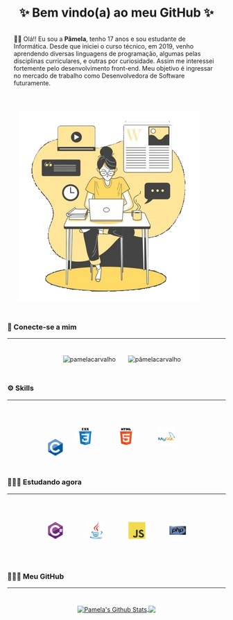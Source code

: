 <h1 align = "center">✨ Bem vindo(a) ao meu GitHub ✨</h1>
<div display="flex">
    <p style="padding: 15px; ">👋🏼 Olá!! Eu sou a <strong>Pâmela</strong>, tenho 17 anos e sou estudante de Informática. Desde que iniciei o curso técnico, em 2019, venho aprendendo diversas linguagens de programação, algumas pelas disciplinas curriculares, e outras por curiosidade. Assim me interessei fortemente pelo desenvolvimento front-end. Meu objetivo é ingressar no mercado de trabalho como Desenvolvedora de Software futuramente.</p>
    <img style="padding: 25px;" src="https://github.com/Pamela-Carvalho/Pamela-Carvalho/blob/main/avatar.png?raw=true" alt="Avatar" style="width: 350px; height:350px;">
</div>

<h3 align = "left">📲 Conecte-se a mim </h3>
<hr>
<p align = "center" padding="25">
    <a style="text-decoration: none;" href="https://codepen.io/pamelacarvalho" target="blank"> 
        <img  padding="25px" align = "center" src = "https://cdn3.iconfinder.com/data/icons/logos-and-brands-adobe/512/59_Codepen-512.png"alt =" pamelacarvalho "height =" 40 "width =" 40 " style="margin: 25px;" margin="25"/> 
    </a>
    <a style="text-decoration: none;" href = "https://linkedin.com/in/pâmelacarvalho" target = "em branco"> 
        <img  padding="25" align = "center" src = "https://image.flaticon.com/icons/png/512/174/174857.png"alt =" pâmelacarvalho "height =" 40 "width =" 40 "/> 
    </a>
</p>

<h3 align = "left">⚙️ Skills </h3>
<hr>
<p align = "center" style="padding: 25px;"> 
    <a style="text-decoration: none;" href="https://www.cprogramming.com/" target="_blank"> 
    <img src = "https://raw.githubusercontent.com/devicons/devicon/master/icons/c/c-original.svg "alt =" c "width =" 40 "height =" 40 "/> 
    </a> 
    <a style="text-decoration: none;" href="https://www.w3schools.com/css/" target="_blank"> 
        <img style="padding: 25px;"  src = "https://raw.githubusercontent.com/devicons/devicon/master/icons/css3/css3-original-wordmark.svg"alt =" css3 "width =" 40 "height =" 40 "/> 
    </a> 
    <a style="text-decoration: none;" href ="https://www.w3.org/html/ "target =" _ blank "> 
        <img style="padding: 25px;" src ="https://raw.githubusercontent.com/devicons/devicon/master/icons/html5/html5-original-wordmark.svg "alt =" html5 "width =" 40 "height =" 40 "/> 
    </a> 
    <a style="text-decoration: none;" href="https://www.mysql.com/" target="_blank"> 
        <img style="padding: 25px;" src ="https://raw.githubusercontent.com/devicons/devicon/master/icons/mysql/mysql-original-wordmark.svg "alt =" mysql "width =" 40 "height =" 40 "/> 
    </a> 
</p>

<h3 align = "left">👩🏻‍🎓 Estudando agora </h3>
<hr>
<p align = "center" style="padding: 25px;">
    <a style="text-decoration: none;" href = "https://www.w3schools.com/cs/" target = "_ blank"> 
        <img style="padding: 25px;" src = "https://raw.githubusercontent.com/devicons/devicon/master/icons/csharp/csharp-original.svg "alt =" csharp "largura =" 40 "height = "40" /> 
    </a> 
    <a style="text-decoration: none;" href="https://www.java.com" target="_blank"> 
        <img style="padding: 25px;" src ="https://raw.githubusercontent.com/devicons/devicon/master/icons/java/java-original.svg "alt =" java "width =" 40 "height =" 40 "/> 
    </a> 
    <a style="text-decoration: none;" href="https://desenvolvedor.mozilla.org/en-US/docs/Web/JavaScript "target =" _ blank "> 
        <img style="padding: 25px;" src ="https://raw.githubusercontent.com/devicons/devicon/master/icons/javascript/javascript-original.svg "alt =" javascript "width =" 40 "height =" 40 "/> 
    </a> 
    <a style="text-decoration: none;" href="https://www.php.net "target =" _ blank "> 
        <img style="padding: 25px;" src ="https://raw.githubusercontent.com/devicons/devicon/master/icons/php/php-original.svg "alt =" php "width =" 40 "height =" 40 "/> 
    </a> 
</p>

<h3 align = "left">👩🏻‍💻 Meu GitHub </h3>
<hr>
<p align = "center" style="padding: 25px;">
    <a href="https://github.com/Pamela-Carvalho">
        <img align="center" alt="Pamela's Github Stats" src="https://github-readme-stats.vercel.app/api?username=Pamela-Carvalho&show_icons=true&theme=radical" />
    </a>
    <a href="https://github.com/Pamela-Carvalho">
        <img align="center" src="https://github-readme-stats.anuraghazra1.vercel.app/api/top-langs/?username=Pamela-Carvalho&theme=radical" />
    </a>
</p>
